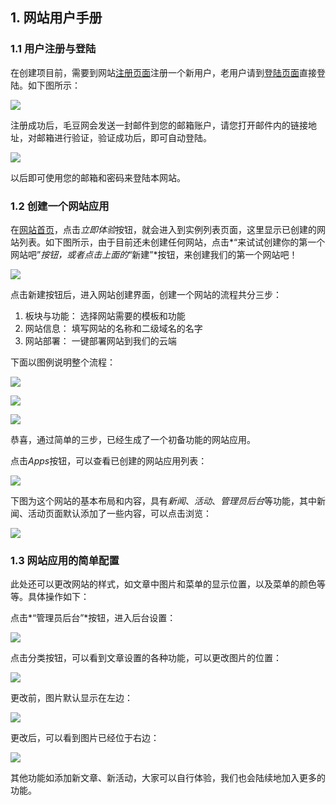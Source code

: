 ## 1. 网站用户手册

### 1.1 用户注册与登陆

在创建项目前，需要到网站[注册页面](https://maodouapp.com/register)注册一个新用户，老用户请到[登陆页面](https://maodouapp.com/login)直接登陆。如下图所示：

![](https://i.imgur.com/9SpPaCv.png)

注册成功后，毛豆网会发送一封邮件到您的邮箱账户，请您打开邮件内的链接地址，对邮箱进行验证，验证成功后，即可自动登陆。

![](http://7xr656.com1.z0.glb.clouddn.com/email-varify.png)

以后即可使用您的邮箱和密码来登陆本网站。

### 1.2 创建一个网站应用

在[网站首页](https://maodouapp.com/)，点击*立即体验*按钮，就会进入到实例列表页面，这里显示已创建的网站列表。如下图所示，由于目前还未创建任何网站，点击*“来试试创建你的第一个网站吧”*按钮，或者点击上面的*“新建”*按钮，来创建我们的第一个网站吧！

![](http://7xr656.com1.z0.glb.clouddn.com/new-app-page.png)

点击新建按钮后，进入网站创建界面，创建一个网站的流程共分三步：

1. 板块与功能： 选择网站需要的模板和功能
2. 网站信息： 填写网站的名称和二级域名的名字
3. 网站部署： 一键部署网站到我们的云端

下面以图例说明整个流程：

![](http://7xr656.com1.z0.glb.clouddn.com/app-mubans.png)

![](http://7xr656.com1.z0.glb.clouddn.com/maodou/app-info.png)

![](http://7xr656.com1.z0.glb.clouddn.com/app-deploys.png)

恭喜，通过简单的三步，已经生成了一个初备功能的网站应用。

点击*Apps*按钮，可以查看已创建的网站应用列表：

![](http://7xr656.com1.z0.glb.clouddn.com/app-instance.png)

下图为这个网站的基本布局和内容，具有*新闻*、*活动*、*管理员后台*等功能，其中新闻、活动页面默认添加了一些内容，可以点击浏览：

![](http://7xr656.com1.z0.glb.clouddn.com/app-final.png)

### 1.3 网站应用的简单配置

此处还可以更改网站的样式，如文章中图片和菜单的显示位置，以及菜单的颜色等等。具体操作如下：

点击*“管理员后台”*按钮，进入后台设置：

![](http://7xr656.com1.z0.glb.clouddn.com/app-admins.png)

点击分类按钮，可以看到文章设置的各种功能，可以更改图片的位置：

![](http://7xr656.com1.z0.glb.clouddn.com/app-posts.png)

更改前，图片默认显示在左边：

![](http://7xr656.com1.z0.glb.clouddn.com/app-lefts.png)

更改后，可以看到图片已经位于右边：

![](http://7xr656.com1.z0.glb.clouddn.com/app-rights.png)

其他功能如添加新文章、新活动，大家可以自行体验，我们也会陆续地加入更多的功能。
